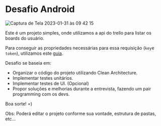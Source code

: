 # Desafio Android

![Captura de Tela 2023-01-31 às 09 42 15](https://user-images.githubusercontent.com/8430108/215763921-67430db9-6ccc-4200-b87e-534bf81787ba.png)

Este é um projeto simples, onde utilizamos a api do trello para listar os boards do usuário.

Para conseguir as propriedades necessárias para essa requisição (`key`e `token`), utilizamos este [guia](https://developer.atlassian.com/cloud/trello/guides/rest-api/api-introduction/).

Desafio se baseia em:
- Organizar o código do projeto utilizando Clean Architecture.
- Implementar testes unitários.
- Implementar testes de UI. (Opcional)
- Propor soluções e melhorias durante a entrevista, fazendo um pair programming com os devs.

Boa sorte! =)

Obs: Poderá editar o projeto conforme sua vontade, estrutura de pastas, etc...
